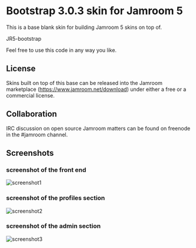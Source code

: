 Bootstrap 3.0.3 skin for Jamroom 5
=========

This is a base blank skin for building Jamroom 5 skins on top of.

JR5-bootstrap

Feel free to use this code in any way you like.

License
------------
Skins built on top of this base can be released into the Jamroom marketplace (https://www.jamroom.net/download) under either a free or a commercial license.


Collaboration
-------------

IRC discussion on open source Jamroom matters can be found on freenode in the #jamroom channel.

Screenshots
-----------

### screenshot of the front end
![screenshot1](http://hostsaba.com/images/github/screenshot_bootstrap1.png)

### screenshot of the profiles section
![screenshot2](http://hostsaba.com/images/github/screenshot_bootstrap2.png)

### screenshot of the admin section
![screenshot3](http://hostsaba.com/images/github/screenshot_bootstrap3.png)
